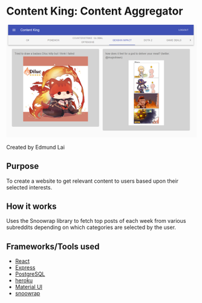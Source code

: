 # Content King: Content Aggregator

![Content King App](/images/content-king.png)

Created by Edmund Lai

## Purpose

To create a website to get relevant content to users based upon their selected interests.

## How it works

Uses the Snoowrap library to fetch top posts of each week from various subreddits depending on which categories are selected by the user.

## Frameworks/Tools used

- [React](https://reactjs.org/)
- [Express](https://expressjs.com/)
- [PostgreSQL](https://www.postgresql.org/)
- [heroku](https://www.heroku.com/)
- [Material UI](https://material-ui.com/)
- [snoowrap](https://github.com/not-an-aardvark/snoowrap)
